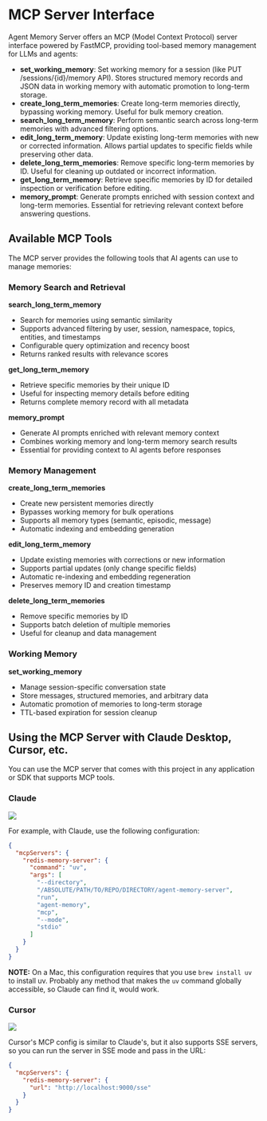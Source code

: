 # MCP Server Interface

Agent Memory Server offers an MCP (Model Context Protocol) server interface powered by FastMCP, providing tool-based memory management for LLMs and agents:

- **set_working_memory**: Set working memory for a session (like PUT /sessions/{id}/memory API). Stores structured memory records and JSON data in working memory with automatic promotion to long-term storage.
- **create_long_term_memories**: Create long-term memories directly, bypassing working memory. Useful for bulk memory creation.
- **search_long_term_memory**: Perform semantic search across long-term memories with advanced filtering options.
- **edit_long_term_memory**: Update existing long-term memories with new or corrected information. Allows partial updates to specific fields while preserving other data.
- **delete_long_term_memories**: Remove specific long-term memories by ID. Useful for cleaning up outdated or incorrect information.
- **get_long_term_memory**: Retrieve specific memories by ID for detailed inspection or verification before editing.
- **memory_prompt**: Generate prompts enriched with session context and long-term memories. Essential for retrieving relevant context before answering questions.

## Available MCP Tools

The MCP server provides the following tools that AI agents can use to manage memories:

### Memory Search and Retrieval

**search_long_term_memory**
- Search for memories using semantic similarity
- Supports advanced filtering by user, session, namespace, topics, entities, and timestamps
- Configurable query optimization and recency boost
- Returns ranked results with relevance scores

**get_long_term_memory**
- Retrieve specific memories by their unique ID
- Useful for inspecting memory details before editing
- Returns complete memory record with all metadata

**memory_prompt**
- Generate AI prompts enriched with relevant memory context
- Combines working memory and long-term memory search results
- Essential for providing context to AI agents before responses

### Memory Management

**create_long_term_memories**
- Create new persistent memories directly
- Bypasses working memory for bulk operations
- Supports all memory types (semantic, episodic, message)
- Automatic indexing and embedding generation

**edit_long_term_memory**
- Update existing memories with corrections or new information
- Supports partial updates (only change specific fields)
- Automatic re-indexing and embedding regeneration
- Preserves memory ID and creation timestamp

**delete_long_term_memories**
- Remove specific memories by ID
- Supports batch deletion of multiple memories
- Useful for cleanup and data management

### Working Memory

**set_working_memory**
- Manage session-specific conversation state
- Store messages, structured memories, and arbitrary data
- Automatic promotion of memories to long-term storage
- TTL-based expiration for session cleanup

## Using the MCP Server with Claude Desktop, Cursor, etc.

You can use the MCP server that comes with this project in any application or SDK that supports MCP tools.

### Claude

<img src="../claude.png">

For example, with Claude, use the following configuration:

```json
{
  "mcpServers": {
    "redis-memory-server": {
      "command": "uv",
      "args": [
        "--directory",
        "/ABSOLUTE/PATH/TO/REPO/DIRECTORY/agent-memory-server",
        "run",
        "agent-memory",
        "mcp",
        "--mode",
        "stdio"
      ]
    }
  }
}
```

**NOTE:** On a Mac, this configuration requires that you use `brew install uv` to install uv. Probably any method that makes the `uv`
command globally accessible, so Claude can find it, would work.

### Cursor

<img src="../cursor.png">

Cursor's MCP config is similar to Claude's, but it also supports SSE servers, so you can run the server in SSE mode and pass in the URL:

```json
{
  "mcpServers": {
    "redis-memory-server": {
      "url": "http://localhost:9000/sse"
    }
  }
}
```

